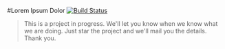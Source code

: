 #Lorem Ipsum Dolor
[![Build Status](https://travis-ci.org/andela-vdugeri/lorem-ipsum-dolor.svg?branch=master)](https://travis-ci.org/andela-vdugeri/lorem-ipsum-dolor)
>This is a project in progress. We'll let you know when we know what we are doing.
Just star the project and we'll mail you the details. Thank you.
